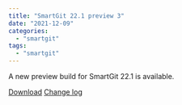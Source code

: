 ```yaml
---
title: "SmartGit 22.1 preview 3"
date: "2021-12-09"
categories: 
  - "smartgit"
tags: 
  - "smartgit"
---
```


A new preview build for SmartGit 22.1 is available.

[Download](http://www.syntevo.com/smartgit/preview) [Change log](http://www.syntevo.com/smartgit/changelog-eap.txt)
